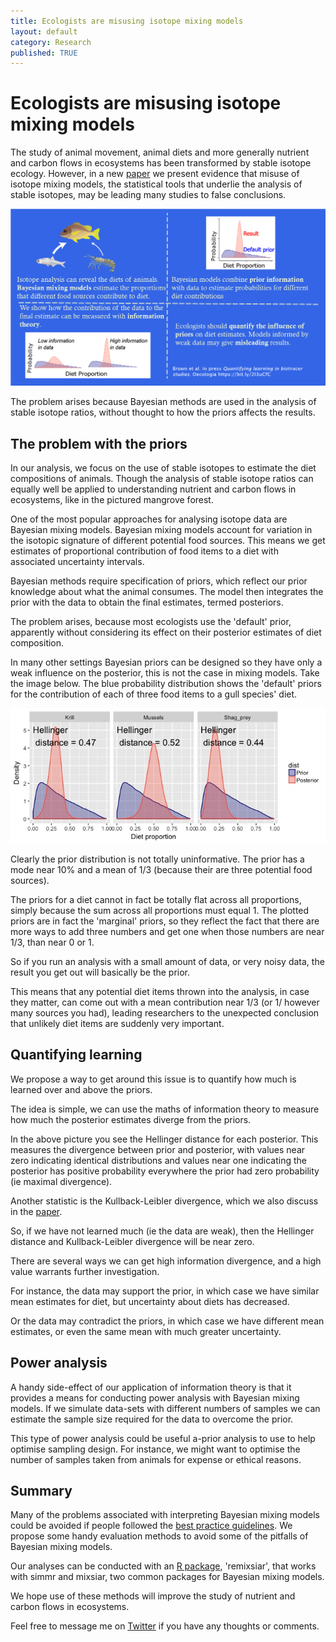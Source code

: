 ```yaml
---
title: Ecologists are misusing isotope mixing models
layout: default
category: Research
published: TRUE
---
```


#  Ecologists are misusing isotope mixing models

The study of animal movement, animal diets and more generally nutrient and carbon flows in ecosystems has been transformed by stable isotope ecology. However, in a new [paper](https://link.springer.com/article/10.1007/s00442-018-4138-y) we present evidence that misuse of isotope mixing models, the statistical tools that underlie the analysis of stable isotopes, may be leading many studies to false conclusions.  

![](/images/mixing-models.jpg)  

The problem arises because Bayesian methods are used in the analysis of stable isotope ratios, without thought to how the priors affects the results.  

## The problem with the priors

In our analysis, we focus on the use of stable isotopes to estimate the diet compositions of animals. Though the analysis of stable isotope ratios can equally well be applied to understanding nutrient and carbon flows in ecosystems, like in the pictured mangrove forest.

One of the most popular approaches for analysing isotope data are Bayesian mixing models. Bayesian mixing models account for variation in the isotopic signature of different potential food sources. This means we get estimates of proportional contribution of food items to a diet with associated uncertainty intervals.

Bayesian methods require specification of priors, which reflect our prior knowledge about what the animal consumes. The model then integrates the prior with the data to obtain the final estimates, termed posteriors.

The problem arises, because most ecologists use the 'default' prior, apparently without considering its effect on their posterior estimates of diet composition.

In many other settings Bayesian priors can be designed so they have only a weak influence on the posterior, this is not the case in mixing models. Take the image below. The blue probability distribution shows the 'default' priors for the contribution of each of three food items to a gull species' diet.

![](/images/mixing-model-priors.jpg)

Clearly the prior distribution is not totally uninformative. The prior has a mode near 10% and a mean of 1/3 (because their are three potential food sources).

The priors for a diet cannot in fact be totally flat across all proportions, simply because the sum across all proportions must equal 1. The plotted priors are in fact the 'marginal' priors, so they reflect the fact that there are more ways to add three numbers and get one when those numbers are near 1/3, than near 0 or 1.

So if you run an analysis with a small amount of data, or very noisy data, the result you get out will basically be the prior.

This means that any potential diet items thrown into the analysis, in case they matter, can come out with a mean contribution near 1/3 (or 1/ however many sources you had), leading researchers to the unexpected conclusion that unlikely diet items are suddenly very important.

## Quantifying learning

We propose a way to get around this issue is to quantify how much is learned over and above the priors.

The idea is simple, we can use the maths of information theory to measure how much the posterior estimates diverge from the priors.

In the above picture you see the Hellinger distance for each posterior. This measures the divergence between prior and posterior, with values near zero indicating identical distributions and values near one indicating the posterior has positive probability everywhere the prior had zero probability (ie maximal divergence).  

Another statistic is the Kullback-Leibler divergence, which we also discuss in the [paper](https://link.springer.com/article/10.1007/s00442-018-4138-y).

So, if we have not learned much (ie the data are weak), then the Hellinger distance and Kullback-Leibler divergence will be near zero.

There are several ways we can get high information divergence, and a high value warrants further investigation.

For instance, the data may support the prior, in which case we have similar mean estimates for diet, but uncertainty about diets has decreased.

Or the data may contradict the priors, in which case we have different mean estimates, or even the same mean with much greater uncertainty.

## Power analysis

A handy side-effect of our application of information theory is that it provides a means for conducting power analysis with Bayesian mixing models. If we simulate data-sets with different numbers of samples we can estimate the sample size required for the data to overcome the prior.

This type of power analysis could be useful a-prior analysis to use to help optimise sampling design. For instance, we might want to optimise the number of samples taken from animals for expense or ethical reasons.

## Summary

Many of the problems associated with interpreting Bayesian mixing models could be avoided if people followed the [best practice guidelines](http://www.nrcresearchpress.com/doi/abs/10.1139/cjz-2014-0127?src=recsys&__hstc=74603853.e72c280a7921bf0d7ab734f9822a9c39.1519948800087.1519948800088.1519948800089.1&__hssc=74603853.1.1519948800090&__hsfp=528229161&). We propose some handy evaluation methods to avoid some of the pitfalls of Bayesian mixing models.  

Our analyses can be conducted with an [R package](https://github.com/cbrown5/remixsiar), 'remixsiar', that works with simmr and mixsiar, two common packages for Bayesian mixing models.

We hope use of these methods will improve the study of nutrient and carbon flows in ecosystems.

Feel free to message me on [Twitter](https://twitter.com/bluecology) if you have any thoughts or comments.
